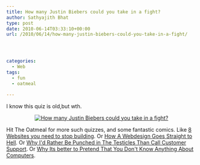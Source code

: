 ```yaml
---
title: How many Justin Biebers could you take in a fight?
author: Sathyajith Bhat
type: post
date: 2010-06-14T03:33:10+00:00
url: /2010/06/14/how-many-justin-biebers-could-you-take-in-a-fight/




categories:
  - Web
tags:
  - fun
  - oatmeal

---
```

I know this quiz is old,but wth.

<!--more-->

<p style="text-align: center;">
  <a href="https://theoatmeal.com/quiz/justin_bieber"><img class="aligncenter" src="https://theoatmeal.comhttps://i.sathyabh.at/sb/quizzes/generated/17_26.jpg" alt="How many Justin Biebers could you take in a fight?" /></a>
</p>

Hit The Oatmeal for more such quizzes, and some fantastic comics. Like <a href="https://theoatmeal.com/comics/websites_stop" target="_blank">8 Websites you need to stop building</a>. Or <a href="https://theoatmeal.com/comics/design_hell" target="_blank">How A Webdesign Goes Straight to Hell</a>. Or <a href="https://theoatmeal.com/comics/customer_service" target="_blank">Why I'd Rather Be Punched in The Testicles Than Call Customer Support</a>. Or <a href="https://theoatmeal.com/comics/computers" target="_blank">Why Its better to Pretend That You Don't Know Anything About Computers</a>.
